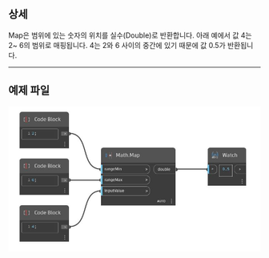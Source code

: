 ## 상세
Map은 범위에 있는 숫자의 위치를 실수(Double)로 반환합니다. 아래 예에서 값 4는 2~ 6의 범위로 매핑됩니다. 4는 2와 6 사이의 중간에 있기 때문에 값 0.5가 반환됩니다.
___
## 예제 파일

![Map](./DSCore.Math.Map_img.jpg)

